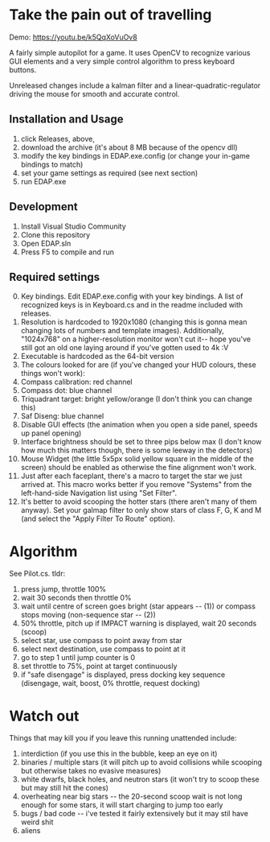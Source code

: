 # Take the pain out of travelling

Demo: https://youtu.be/k5QqXoVuOv8

A fairly simple autopilot for a game. It uses OpenCV to recognize various GUI elements and a very simple control algorithm to press keyboard buttons.

Unreleased changes include a kalman filter and a linear-quadratic-regulator driving the mouse for smooth and accurate control.

## Installation and Usage

1. click Releases, above, 
2. download the archive (it's about 8 MB because of the opencv dll) 
3. modify the key bindings in EDAP.exe.config (or change your in-game bindings to match)
3. set your game settings as required (see next section)
3. run EDAP.exe

## Development

1. Install Visual Studio Community
2. Clone this repository
3. Open EDAP.sln
4. Press F5 to compile and run

## Required settings

0. Key bindings. Edit EDAP.exe.config with your key bindings. A list of recognized keys is in Keyboard.cs and in the readme included with releases.
1. Resolution is hardcoded to 1920x1080 (changing this is gonna mean changing lots of numbers and template images). Additionally, "1024x768" on a higher-resolution monitor won't cut it-- hope you've still got an old one laying around if you've gotten used to 4k :V
2. Executable is hardcoded as the 64-bit version
3. The colours looked for are (if you've changed your HUD colours, these things won't work):
  1. Compass calibration: red channel
  2. Compass dot: blue channel
  3. Triquadrant target: bright yellow/orange (I don't think you can change this)
  4. Saf Diseng: blue channel
4. Disable GUI effects (the animation when you open a side panel, speeds up panel opening)
5. Interface brightness should be set to three pips below max (I don't know how much this matters though, there is some leeway in the detectors)
6. Mouse Widget (the little 5x5px solid yellow square in the middle of the screen) should be enabled as otherwise the fine alignment won't work.
7. Just after each faceplant, there's a macro to target the star we just arrived at. This macro works better if you remove "Systems" from the left-hand-side Navigation list using "Set Filter".
8. It's better to avoid scooping the hotter stars (there aren't many of them anyway). Set your galmap filter to only show stars of class F, G, K and M (and select the "Apply Filter To Route" option).

# Algorithm

See Pilot.cs. tldr: 

1. press jump, throttle 100%
2. wait 30 seconds then throttle 0%
3. wait until centre of screen goes bright (star appears -- (1)) or compass stops moving (non-sequence star -- (2))
  1. 50% throttle, pitch up if IMPACT warning is displayed, wait 20 seconds (scoop)
  2. select star, use compass to point away from star
4. select next destination, use compass to point at it
5. go to step 1 until jump counter is 0
6. set throttle to 75%, point at target continuously
7. if "safe disengage" is displayed, press docking key sequence (disengage, wait, boost, 0% throttle, request docking)

# Watch out

Things that may kill you if you leave this running unattended include:

1. interdiction (if you use this in the bubble, keep an eye on it)
2. binaries / multiple stars (it will pitch up to avoid collisions while scooping but otherwise takes no evasive measures)
3. white dwarfs, black holes, and neutron stars (it won't try to scoop these but may still hit the cones)
4. overheating near big stars -- the 20-second scoop wait is not long enough for some stars, it will start charging to jump too early
5. bugs / bad code -- i've tested it fairly extensively but it may stil have weird shit
6. aliens
